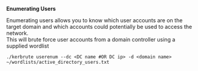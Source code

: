 **Enumerating Users**

Enumerating users allows you to know which user accounts are on the target domain and which accounts could potentially be used to access the network.
<br>
This will brute force user accounts from a domain controller using a supplied wordlist
```
./kerbrute userenum --dc <DC name #OR DC ip> -d <domain name> ~/wordlists/active_directory_users.txt
```
